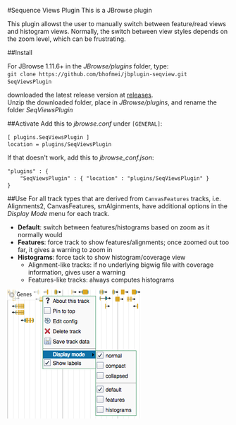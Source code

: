 #Sequence Views Plugin
This is a JBrowse plugin
 
This plugin allowst the user to manually switch between feature/read views and histogram views. Normally, the switch between view styles depends on the zoom level, which can be frustrating.

##Install

For JBrowse 1.11.6+ in the _JBrowse/plugins_ folder, type:  
``git clone https://github.com/bhofmei/jbplugin-seqview.git SeqViewsPlugin``

downloaded the latest release version at [releases](https://github.com/bhofmei/jbplugin-seqview/releases).  
Unzip the downloaded folder, place in _JBrowse/plugins_, and rename the folder _SeqViewsPlugin_

##Activate
Add this to _jbrowse.conf_ under `[GENERAL]`:

    [ plugins.SeqViewsPlugin ]
    location = plugins/SeqViewsPlugin

If that doesn't work, add this to *jbrowse_conf.json*:

    "plugins" : {
        "SeqViewsPlugin" : { "location" : "plugins/SeqViewsPlugin" }
    }
    
##Use
For all track types that are derived from ``CanvasFeatures`` tracks, i.e. Alignments2, CanvasFeatures, smAlginments, have additional options in the *Display Mode* menu for each track.

* **Default**: switch between features/histograms based on zoom as it normally would
* **Features**: force track to show features/alignments; once zoomed out too far, it gives a warning to zoom in
* **Histograms**: force tack to show histogram/coverage view
    * Alignment-like tracks: if no underlying bigwig file with coverage information, gives user a warning
    * Features-like tracks: always computes histograms
    
![Display mode menu item](example-img.png)